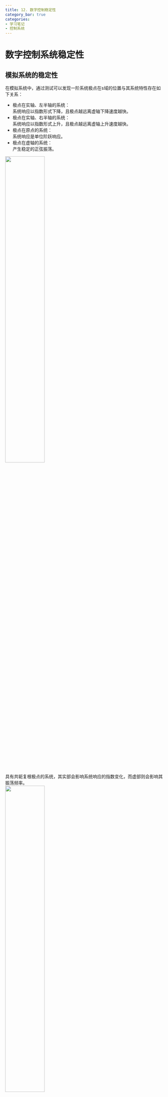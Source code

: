```yaml
---
title: 12. 数字控制稳定性
category_bar: true
categories: 
- 学习笔记
- 控制系统
---
```

# 数字控制系统稳定性
## 模拟系统的稳定性
在模拟系统中，通过测试可以发现一阶系统极点在s域的位置与其系统特性存在如下关系：  
- 极点在实轴、左半轴的系统：  
  系统响应以指数形式下降，且极点越远离虚轴下降速度越快。  
- 极点在实轴、右半轴的系统：  
  系统响应以指数形式上升，且极点越远离虚轴上升速度越快。  
- 极点在原点的系统：  
  系统响应是单位阶跃响应。  
- 极点在虚轴的系统：  
  产生稳定的正弦振荡。  

<img src = https://cdn.jsdelivr.net/gh/l61012345/Pic/img/20220416153559.png width=50%>  

具有共轭复根极点的系统，其实部会影响系统响应的指数变化，而虚部则会影响其振荡频率。  
<img src = https://cdn.jsdelivr.net/gh/l61012345/Pic/img/20220414195352.png width=50%>  


可以得出结论：  
**在模拟系统中，如果系统极点全部位于$s$域左半平面，那么系统稳定。**
要想知道如何判定一个数字系统是否稳定，那么需要知道模拟系统$s$域和数字系统$z$域之间的映射关系。  


## s域到z域的映射
根据$z$变换的定义和拉普拉斯变换的定义：  
$$z=e^{Ts}$$
$$s=σ+jω$$
有：  
$$z=e^{σT}e^{jωT}$$
令$r=e^{σT}$,$θ=ωT$，将其极坐标化：  
$$z=re^{jωT}=re^{j∠θ}$$
那么有如图所示的对应关系：  
<img src = https://cdn.jsdelivr.net/gh/l61012345/Pic/img/20220414193542.png width=90%>  

| s域 | z域 |
|:-:|:-:|
| (0,0) | (1,0) |
| 虚轴正半轴 | 单位圆上半部分 | 
| 虚轴负半轴 | 单位圆下半部分 |
| 左半平面 | 单位圆内的部分 |
| 右半平面 | 单位圆外的部分 |

## 数字系统的稳定性
已知s域中如果系统的极点全部位于s域左半平面时，系统稳定。根据s域到z域的映射，不难得出结论：  
**对于数字系统，如果其所有极点全部位于z域单位圆内，则系统是稳定的**。  
且极点位于z域内其他位置时的系统响应形状可以通过寻找对应在s域的位置，对极点在这个位置上的系统响应进行采样和量化即可得到对应在z域的系统响应形状。  
<img src = https://cdn.jsdelivr.net/gh/l61012345/Pic/img/20220415150508.png width=50%>  

### 数字系统的稳定性测试
虽然已知数字系统稳定性的条件，但是对于某些高阶复杂的特征方程，无法直接使用求根公式或者因式分解来找到具体的极点位置，因此需要其他的数学方法帮助判断在已知特征方程的情况下，系统是否稳定。  

#### 劳斯判据
劳斯判据不能直接应用在z域数字系统上，因此需要通过某种方法将z域变换到连续域上，这种方法是双线性变换(bilinear transofrmation)。  
在双线性变换中，定义：   
$$w=σ+jω$$
$$z=\frac{w+1}{w-1}$$
根据z的模$|z|$与1之间的关系也可以类似地得到一个z域和w域之间的区域映射关系。简单来说，z域单位圆内的部分被映射在了w域虚轴左半轴。  

{% note info %}
虽然这样的映射关系非常类似z域与s域之间的区域映射关系，但是w域和s域之间由于线性映射$z=\frac{w+1}{w-1}$和非线性映射$z=ln(s)$的区别，因此w域和s域仍然是不同的。  
{% endnote %}  

经过双线性变换之后的特征方程就可以使用劳斯判据对其进行稳定性测试。  

#### 朱利判据
朱利判据是一种对数字系统的稳定性判据，相比于需要先连续化特征方程的劳斯判据，朱利判据可以直接判定数字系统是否稳定。  
具体而言，对于一个$n$阶数字系统的特征多项式：  
$$F(z)=∑_{k=0}^na_{n-k}z^{n-k}$$
其稳定的必要条件是：  
$$F(1)>0$$
$$(-1)^nF(-1)>0$$

系统稳定的充分条件为：  
将特征多项式系数按照如下的朱利表进行排列：  
<img src = https://cdn.jsdelivr.net/gh/l61012345/Pic/img/20220416152153.png width=30%>  
<img src = https://cdn.jsdelivr.net/gh/l61012345/Pic/img/20220609150157.png width=30%>  

排列后的系数满足：  
$$\begin{cases}
  |a_0|<a_n\\
  |b_0|>|b_{n-1}|\\
  |c_0|>|c_{n-2}|\\
  ⋮
\end{cases}$$
一共$n-1$个条件。  

对于数字系统，其特征多项式需要同时满足朱利判据中的充分条件和必要条件，该数字系统是稳定的。  



